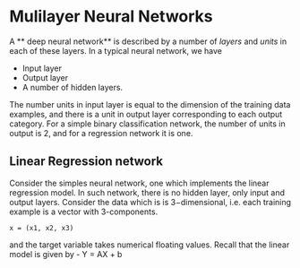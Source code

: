 # Mulilayer Neural Networks

A ** deep neural network** is described by a number of *layers* and *units* in each of these layers.
In a typical neural network, we have 
- Input layer
- Output layer
- A number of hidden layers.

The number units in input layer is equal to the dimension of the training data examples, and there is a unit in output layer corresponding to each output category. For a simple binary classification network, the number of units in output is 2, and for a regression network it is one.

## Linear Regression network
Consider the simples neural network, one which implements the linear regression model. In such network, there is no hidden layer, only input and output layers.
Consider the data which is is $3-$dimensional, i.e. each training example is a vector with 3-components. 
```
x = (x1, x2, x3)
```
and the target variable takes numerical floating values. 
Recall that the linear model is given by -
Y = AX + b